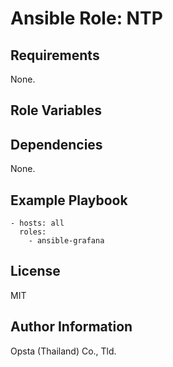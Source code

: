 # Ansible Role: NTP



## Requirements

None.

## Role Variables



## Dependencies

None.

## Example Playbook

    - hosts: all
      roles:
        - ansible-grafana


## License

MIT

## Author Information

Opsta (Thailand) Co., Tld.
